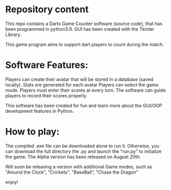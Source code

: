 # Repository content

This repo contains a Darts Game Counter software (source code), that has been programmed in python3.9.
GUI has been created with the Tkinter Library.

This game program aims to support dart players to count during the match.

# Software Features:
Players can create their avatar that will be stored in a database (saved locally).
Stats are generated for each avatar
Players can select the game mode.
Players must enter their scores at every turn.
The software can guide players to record their scores properly.

This software has been created for fun and learn more about the GUI/OOP development features in Python.

# How to play:

The compiled .exe file can be downloaded alone to run it. 
Otherwise, you can download the full directory the .py and launch the "run.py" to initialize the game.
The Alpha version has been released on August 20th.

Will soon be releasing a version with additional Game modes, such as "Around the Clock", "Crickets", "BaseBall", "Chase the Dragon"

enjoy!
